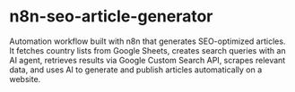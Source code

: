 # n8n-seo-article-generator
Automation workflow built with n8n that generates SEO-optimized articles. It fetches country lists from Google Sheets, creates search queries with an AI agent, retrieves results via Google Custom Search API, scrapes relevant data, and uses AI to generate and publish articles automatically on a website.
